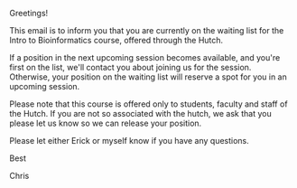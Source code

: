 
Greetings!

This email is to inform you that you are currently on the waiting list for the Intro to Bioinformatics course, offered through the Hutch.

If a position in the next upcoming session becomes available, and you're first on the list, we'll contact you about joining us for the session.  Otherwise, your position on the waiting list will reserve a spot for you in an upcoming session.

Please note that this course is offered only to students, faculty and staff of the Hutch.  If you are not so associated with the hutch, we ask that you please let us know so we can release your position.

Please let either Erick or myself know if you have any questions.

Best

Chris

